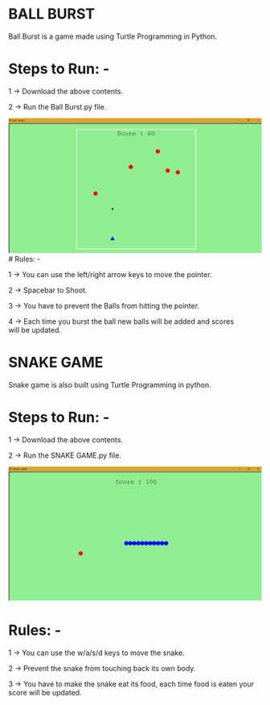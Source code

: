 
#                               BALL BURST

Ball Burst is a game made using Turtle Programming in Python.

# Steps to Run: -

1 -> Download the above contents.

2 -> Run the Ball Burst.py file.

<img src="Ballburst.png">
# Rules: -

1 -> You can use the left/right arrow keys to move the pointer.

2 -> Spacebar to Shoot.

3 -> You have to prevent the Balls from hitting the pointer.

4 -> Each time you burst the ball new balls will be added and scores                      
       will be updated.
       
 #                               SNAKE GAME
 
Snake game is also built using Turtle Programming in python.

# Steps to Run: -

1 -> Download the above contents.

2 -> Run the SNAKE GAME.py file.

<img src="Snakegame.png">

# Rules: -

1 -> You can use the w/a/s/d keys to move the snake.

2 -> Prevent the snake from touching back its own body.

3 -> You have to make the snake eat its food, each time food is eaten
         your score will be updated. 
         






